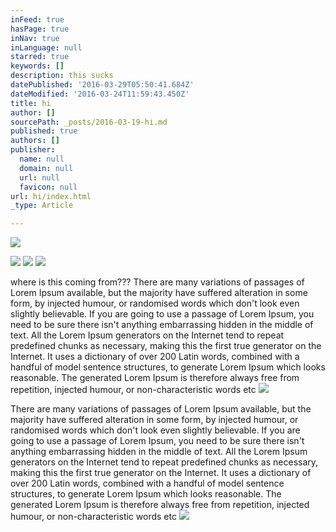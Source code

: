 ```yaml
---
inFeed: true
hasPage: true
inNav: true
inLanguage: null
starred: true
keywords: []
description: this sucks
datePublished: '2016-03-29T05:50:41.684Z'
dateModified: '2016-03-24T11:59:43.450Z'
title: hi
author: []
sourcePath: _posts/2016-03-19-hi.md
published: true
authors: []
publisher:
  name: null
  domain: null
  url: null
  favicon: null
url: hi/index.html
_type: Article

---
```

![](https://the-grid-user-content.s3-us-west-2.amazonaws.com/a8d90311-5017-41a1-8b32-cd8e120bf063.jpg)

  
![](https://the-grid-user-content.s3-us-west-2.amazonaws.com/c75585b9-34dd-46da-9569-30a4b7998d6e.jpg)
![](https://the-grid-user-content.s3-us-west-2.amazonaws.com/3a3bd7b5-fdfc-404d-bf6c-50d21afb92a5.jpg)
![](https://the-grid-user-content.s3-us-west-2.amazonaws.com/9d51cbf5-40c5-433b-89cd-00c6942700e7.jpg)

where is this coming from??? There are many variations of passages of Lorem Ipsum available, but the majority have suffered alteration in some form, by injected humour, or randomised words which don't look even slightly believable. If you are going to use a passage of Lorem Ipsum, you need to be sure there isn't anything embarrassing hidden in the middle of text. All the Lorem Ipsum generators on the Internet tend to repeat predefined chunks as necessary, making this the first true generator on the Internet. It uses a dictionary of over 200 Latin words, combined with a handful of model sentence structures, to generate Lorem Ipsum which looks reasonable. The generated Lorem Ipsum is therefore always free from repetition, injected humour, or non-characteristic words etc
![](https://the-grid-user-content.s3-us-west-2.amazonaws.com/05e49bba-96e5-4adf-9418-2d840b47acfd.jpg)

There are many variations of passages of Lorem Ipsum available, but the majority have suffered alteration in some form, by injected humour, or randomised words which don't look even slightly believable. If you are going to use a passage of Lorem Ipsum, you need to be sure there isn't anything embarrassing hidden in the middle of text. All the Lorem Ipsum generators on the Internet tend to repeat predefined chunks as necessary, making this the first true generator on the Internet. It uses a dictionary of over 200 Latin words, combined with a handful of model sentence structures, to generate Lorem Ipsum which looks reasonable. The generated Lorem Ipsum is therefore always free from repetition, injected humour, or non-characteristic words etc
![](https://the-grid-user-content.s3-us-west-2.amazonaws.com/ec3649e1-3bc5-4efa-ad02-9c5ec919c037.jpg)